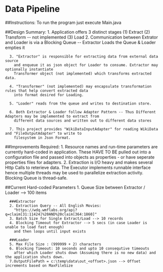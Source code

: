 # Data Pipeline

##Instructions:
    To run the program just execute Main.java
  
##Design Summary:
      1. Application offers 3 distinct stages 
        (1) Extract 
        (2) Transform -- not implemented 
        (3) Load
      2. Communication between Extrator and Loader is via a Blocking Queue 
        -- Extractor Loads the Queue & Loader empties it
      
      3. "Extractor" is responsible for extracting data from external data source 
        and enqueue it as json object for Loader to consume. Extractor may optionally instantiate 
        Transformer object (not implemented) which transforms extracted data.
      
      4. "Transformer" (not implemented) may encapsulate transformation rules that help convert extracted data 
        into format desired for Loading.
      
      5. "Loader" reads from the queue and writes to destination store.
      
      6. Both Extractor & Loader follow Adapter Pattern -- Thus Different Adapters may be implemented to extract from 
        different data sources and written out to different data stores
      
      7. This project provides "WikiDataInputAdapter" for reading WikiData and "FileOutputAdapter" to write to 
        filesystem in Json Format.
      
##Improvements Required:
      1. Resource names and run-time parameters are currently hard-coded in application. These HAVE TO BE pulled out 
      into a configuration file and passed into objects as properties - or have seperate properties files for adapters.
      2. Extraction is I/O heavy and makes several Http Calls to reterieve data. The Executor implements runnable 
      interface hence multiple threads may be used to parallelize extraction activity. Blocking Queue is thread-safe.

##Current Hard-coded Parameters
      1. Queue Size between Extractor / Loader --> 100 items
      
      ###Extractor
      2. Extraction Query -- All English Movies: 
        "https://wdq.wmflabs.org/api?q=claim[31:11424]%20AND%20claim[364:1860]"
      3. Batch Size for Single Extract/Load --> 10 records
      4. Blocking Timeout for Extractor --> 5 secs (in case Loader is unable to load fast enough) 
        and then loops until input exists
      
      ###Loader
      5. Max File Size : (999999 + 2) characters 
      6. Blocking Timeout: 10 seconds and upto 10 consequtive timeouts 
        after which Loader shuts down (Assuming there is no new data) and the application shuts down.
      7.OutputFilePath = c:\temp\data\out_<offset>.json --> Offset increments based on MaxFileSize
      

